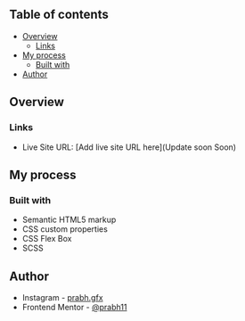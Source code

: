 ## Table of contents

- [Overview](#overview)
  - [Links](#links)
- [My process](#my-process)
  - [Built with](#built-with)
- [Author](#author)




## Overview

### Links

- Live Site URL: [Add live site URL here](Update soon Soon)

## My process

### Built with

- Semantic HTML5 markup
- CSS custom properties
- CSS Flex Box
- SCSS

## Author
- Instagram       - [prabh.gfx](https://www.instagram.com/prabh.gfx/)
- Frontend Mentor - [@prabh11](https://www.frontendmentor.io/profile/Prabh11)



